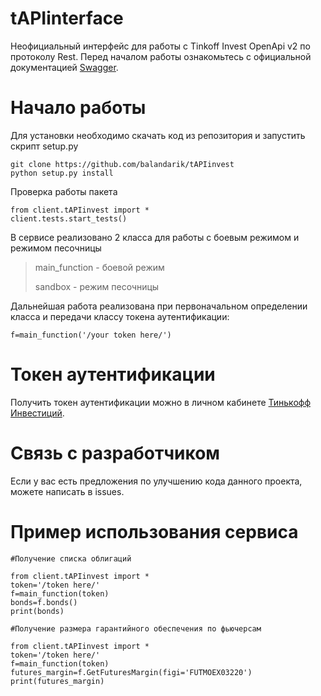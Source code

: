 # tAPIinterface

Неофициальный интерфейс для работы с Tinkoff Invest OpenApi v2 по протоколу Rest. Перед началом работы ознакомьтесь с
официальной документацией [Swagger](https://tinkoff.github.io/investAPI/swagger-ui/).

# Начало работы

Для установки необходимо скачать код из репозитория и запустить скрипт setup.py

    git clone https://github.com/balandarik/tAPIinvest
    python setup.py install

Проверка работы пакета

    from client.tAPIinvest import *
    client.tests.start_tests()
    

В сервисе реализовано 2 класса для работы с боевым режимом и режимом песочницы

> main_function - боевой режим
>
> sandbox - режим песочницы

Дальнейшая работа реализована при первоначальном определении класса и передачи классу токена аутентификации:

    f=main_function('/your token here/')

# Токен аутентификации

Получить токен аутентификации можно в личном кабинете [Тинькофф Инвестиций](https://www.tinkoff.ru/invest/).

# Связь с разработчиком

Если у вас есть предложения по улучшению кода данного проекта, можете написать в issues.

# Пример использования сервиса

    #Получение списка облигаций

    from client.tAPIinvest import *
    token='/token here/'
    f=main_function(token)
    bonds=f.bonds()
    print(bonds)

    #Получение размера гарантийного обеспечения по фьючерсам

    from client.tAPIinvest import *
    token='/token here/'
    f=main_function(token)
    futures_margin=f.GetFuturesMargin(figi='FUTMOEX03220')
    print(futures_margin)
    
    